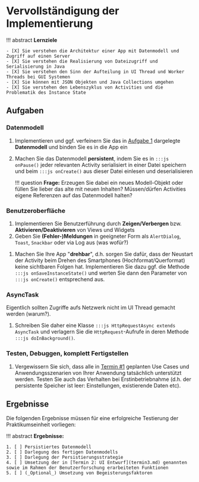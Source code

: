 # Vervollständigung der Implementierung


!!! abstract 
    **Lernziele**

    - [X] Sie verstehen die Architektur einer App mit Datenmodell und Zugriff auf einen Server
    - [X] Sie verstehen die Realisierung von Dateizugriff und Serialisierung in Java
    - [X] Sie verstehen den Sinn der Aufteilung in UI Thread und Worker Threads bei GUI Systemen
    - [X] Sie können mit JSON Objekten und Java Collections umgehen
    - [X] Sie verstehen den Lebenszyklus von Activities und die Problematik des Instance State

## Aufgaben

### Datenmodell

1. Implementieren und ggf. verfeinern Sie das in [Aufgabe 1](termin1.md) dargelegte **Datenmodell** und binden Sie es in die App ein
2. Machen Sie das Datenmodell **persistent**, indem Sie es in `:::js onPause()` jeder relevanten Activity serialisiert in einer Datei speichern und beim `:::js onCreate()` aus dieser Datei einlesen und deserialisieren
    
    !!! question
        **Frage:** Erzeugen Sie dabei ein neues Modell-Objekt oder füllen Sie lieber das alte mit neuen Inhalten? Müssen/dürfen Activities eigene Referenzen auf das Datenmodell halten?

### Benutzeroberfläche
1. Implementieren Sie Benutzerführung durch **Zeigen/Verbergen** bzw. **Aktivieren/Deaktivieren** von Views und Widgets
2. Geben Sie **(Fehler-)Meldungen** in geeigneter Form als `AlertDialog`, `Toast`, `Snackbar` oder via Log aus (was wofür?)
<!-- 3. Übernehmen Sie das Ergebnis des **Kanalscans** aus dem JSON-Ergebnis von `HttpRequest.execute` und speichern Sie es im **Datenmodell**. Binden Sie die betroffenen Views über Adapter an die Kanalliste an. -->
1. Machen Sie Ihre App "**drehbar**", d.h. sorgen Sie dafür, dass der Neustart der Activity beim Drehen des Smartphones (Hochformat/Querformat) keine sichtbaren Folgen hat. Implementieren Sie dazu ggf. die Methode `:::js onSaveInstanceState()` und werten Sie dann den Parameter von `:::js onCreate()` entsprechend aus.


### AsyncTask
Eigentlich sollten Zugriffe aufs Netzwerk nicht im UI Thread gemacht werden (warum?). 

1. Schreiben Sie daher eine Klasse `:::js HttpRequestAsync extends AsyncTask` und verlagern Sie die `HttpRequest`-Aufrufe in deren Methode `:::js doInBackground()`.


### Testen, Debuggen, komplett Fertigstellen
1. Vergewissern Sie sich, dass alle in [Termin #1](termin2.md) geplanten Use Cases und Anwendungsszenarien von Ihrer Anwendung tatsächlich unterstützt werden. Testen Sie auch das Verhalten bei Erstinbetriebnahme (d.h. der persistente Speicher ist leer: Einstellungen, existierende Daten etc). <!--: Einstellungen, Apps, Fernbedienung, Daten löschen) -->

## Ergebnisse

Die folgenden Ergebnisse müssen für eine erfolgreiche Testierung der Praktikumseinheit vorliegen:

!!! abstract
    __Ergebnisse:__

    1. [ ] Persistiertes Datenmodell
    2. [ ] Darlegung des fertigen Datenmodells
    3. [ ] Darlegung der Persistierungsstrategie
    4. [ ] Umsetzung der in [Termin 2: UI Entwurf](termin3.md) genannten sowie im Rahmen der Benutzerforschung erarbeiteten Funktionen
    5. [ ] (_Optional_) Umsetzung von Begeisterungsfaktoren

<!-- 2. [ ] Layout für Hoch- und Querformat -->
